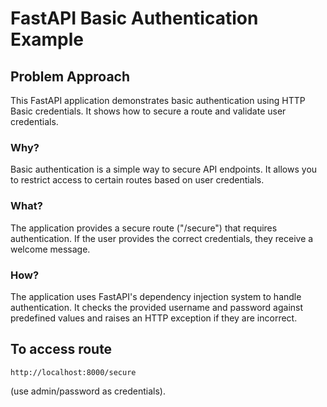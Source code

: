 # FastAPI Basic Authentication Example

<div class="content">

## Problem Approach

This FastAPI application demonstrates basic authentication using HTTP Basic credentials. It shows how to secure a route and validate user credentials.

### Why?

Basic authentication is a simple way to secure API endpoints. It allows you to restrict access to certain routes based on user credentials.

### What?

The application provides a secure route ("/secure") that requires authentication. If the user provides the correct credentials, they receive a welcome message.

### How?

The application uses FastAPI's dependency injection system to handle authentication. It checks the provided username and password against predefined values and raises an HTTP exception if they are incorrect.
## To access route


```
http://localhost:8000/secure
```

 (use admin/password as credentials).
